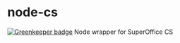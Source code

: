 # node-cs

[![Greenkeeper badge](https://badges.greenkeeper.io/telemark/node-cs.svg)](https://greenkeeper.io/)
Node wrapper for SuperOffice CS
